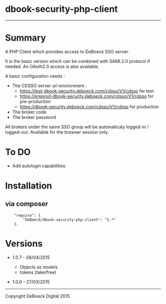 dbook-security-php-client
=========================
---

# Summary

A PHP Client which provides access to DeBoeck SSO server.

It is the basic version which can be combined with SAML2.0 protocol if needed.
An OAuth2.0 access is also available.

A basic configuration needs :
* The CDSSO server url environment :
    * https://test-dbook-security.deboeck.com/cdsso/V1/cdsso for test
    * https://preprod-dbook-security.deboeck.com/cdsso/V1/cdsso for pre-production
    * https://dbook-security.deboeck.com/cdsso/V1/cdsso for production
* The broker code
* The broker password

All brokers under the same SSO group will be automaticaly logged-in / logged-out.
Available for the browser session only.

# To DO
* Add autologin capabilities

# Installation

## via composer

```
    "require": {
        "DeBoeck/dbook-security-php-client": "1.*"
    },
```

# Versions

* 1.0.7 - 08/04/2015
    * Objects as models
    * tokens (take/free) 


* 1.0.0 - 27/03/2015

---
Copyright DeBoeck Digital 2015
